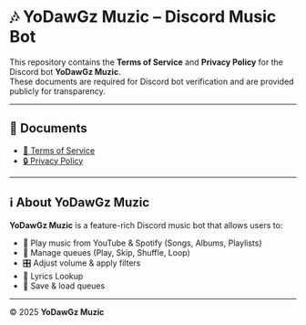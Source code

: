# 🎶 YoDawGz Muzic – Discord Music Bot

This repository contains the **Terms of Service** and **Privacy Policy** for the Discord bot **YoDawGz Muzic**.  
These documents are required for Discord bot verification and are provided publicly for transparency.

---

## 📄 Documents
- [📜 Terms of Service](./Terms%20of%20Service.md)  
- [🔒 Privacy Policy](./Privacy%20Policy.md)  

---

## ℹ️ About YoDawGz Muzic
**YoDawGz Muzic** is a feature-rich Discord music bot that allows users to:  
- 🎵 Play music from YouTube & Spotify (Songs, Albums, Playlists)
- 📜 Manage queues (Play, Skip, Shuffle, Loop)  
- 🎛️ Adjust volume & apply filters
- 🎤 Lyrics Lookup  
- 💾 Save & load queues  

---

© 2025 **YoDawGz Muzic**
